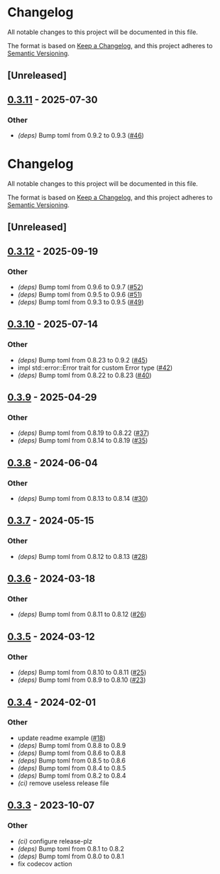 # Changelog

All notable changes to this project will be documented in this file.

The format is based on [Keep a Changelog](https://keepachangelog.com/en/1.0.0/),
and this project adheres to [Semantic Versioning](https://semver.org/spec/v2.0.0.html).

## [Unreleased]

## [0.3.11](https://github.com/jdrouet/serde-toml-merge/compare/v0.3.10...v0.3.11) - 2025-07-30

### Other

- *(deps)* Bump toml from 0.9.2 to 0.9.3 ([#46](https://github.com/jdrouet/serde-toml-merge/pull/46))
# Changelog
All notable changes to this project will be documented in this file.

The format is based on [Keep a Changelog](https://keepachangelog.com/en/1.0.0/),
and this project adheres to [Semantic Versioning](https://semver.org/spec/v2.0.0.html).

## [Unreleased]

## [0.3.12](https://github.com/jdrouet/serde-toml-merge/compare/v0.3.11...v0.3.12) - 2025-09-19

### Other

- *(deps)* Bump toml from 0.9.6 to 0.9.7 ([#52](https://github.com/jdrouet/serde-toml-merge/pull/52))
- *(deps)* Bump toml from 0.9.5 to 0.9.6 ([#51](https://github.com/jdrouet/serde-toml-merge/pull/51))
- *(deps)* Bump toml from 0.9.3 to 0.9.5 ([#49](https://github.com/jdrouet/serde-toml-merge/pull/49))

## [0.3.10](https://github.com/jdrouet/serde-toml-merge/compare/v0.3.9...v0.3.10) - 2025-07-14

### Other

- *(deps)* Bump toml from 0.8.23 to 0.9.2 ([#45](https://github.com/jdrouet/serde-toml-merge/pull/45))
- impl std::error::Error trait for custom Error type ([#42](https://github.com/jdrouet/serde-toml-merge/pull/42))
- *(deps)* Bump toml from 0.8.22 to 0.8.23 ([#40](https://github.com/jdrouet/serde-toml-merge/pull/40))

## [0.3.9](https://github.com/jdrouet/serde-toml-merge/compare/v0.3.8...v0.3.9) - 2025-04-29

### Other

- *(deps)* Bump toml from 0.8.19 to 0.8.22 ([#37](https://github.com/jdrouet/serde-toml-merge/pull/37))
- *(deps)* Bump toml from 0.8.14 to 0.8.19 ([#35](https://github.com/jdrouet/serde-toml-merge/pull/35))

## [0.3.8](https://github.com/jdrouet/serde-toml-merge/compare/v0.3.7...v0.3.8) - 2024-06-04

### Other
- *(deps)* Bump toml from 0.8.13 to 0.8.14 ([#30](https://github.com/jdrouet/serde-toml-merge/pull/30))

## [0.3.7](https://github.com/jdrouet/serde-toml-merge/compare/v0.3.6...v0.3.7) - 2024-05-15

### Other
- *(deps)* Bump toml from 0.8.12 to 0.8.13 ([#28](https://github.com/jdrouet/serde-toml-merge/pull/28))

## [0.3.6](https://github.com/jdrouet/serde-toml-merge/compare/v0.3.5...v0.3.6) - 2024-03-18

### Other
- *(deps)* Bump toml from 0.8.11 to 0.8.12 ([#26](https://github.com/jdrouet/serde-toml-merge/pull/26))

## [0.3.5](https://github.com/jdrouet/serde-toml-merge/compare/v0.3.4...v0.3.5) - 2024-03-12

### Other
- *(deps)* Bump toml from 0.8.10 to 0.8.11 ([#25](https://github.com/jdrouet/serde-toml-merge/pull/25))
- *(deps)* Bump toml from 0.8.9 to 0.8.10 ([#23](https://github.com/jdrouet/serde-toml-merge/pull/23))

## [0.3.4](https://github.com/jdrouet/serde-toml-merge/compare/v0.3.3...v0.3.4) - 2024-02-01

### Other
- update readme example ([#18](https://github.com/jdrouet/serde-toml-merge/pull/18))
- *(deps)* Bump toml from 0.8.8 to 0.8.9
- *(deps)* Bump toml from 0.8.6 to 0.8.8
- *(deps)* Bump toml from 0.8.5 to 0.8.6
- *(deps)* Bump toml from 0.8.4 to 0.8.5
- *(deps)* Bump toml from 0.8.2 to 0.8.4
- *(ci)* remove useless release file

## [0.3.3](https://github.com/jdrouet/serde-toml-merge/compare/v0.3.2...v0.3.3) - 2023-10-07

### Other
- *(ci)* configure release-plz
- *(deps)* Bump toml from 0.8.1 to 0.8.2
- *(deps)* Bump toml from 0.8.0 to 0.8.1
- fix codecov action

